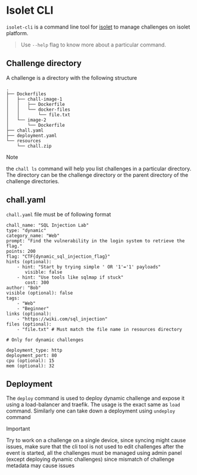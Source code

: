 # Isolet CLI

`isolet-cli` is a command line tool for [isolet](https://github.com/thealpha16/isolet) to manage challenges on isolet platform. 

> Use `--help` flag to know more about a particular command.

## Challenge directory
A challenge is a directory with the following structure

```
.
├── Dockerfiles
│   ├── chall-image-1
│   │   ├── Dockerfile
│   │   └── docker-files
│   │       └── file.txt
│   └── image-2
│       └── Dockerfile
├── chall.yaml
├── deployment.yaml
└── resources
    └── chall.zip
```

> [!NOTE]
>the `chall ls` command will help you list challenges in a particular directory. The directory can be the challenge directory or the parent directory of the challenge directories.

## chall.yaml
`chall.yaml` file must be of following format

```
chall_name: "SQL Injection Lab"
type: "dynamic"
category_name: "Web"
prompt: "Find the vulnerability in the login system to retrieve the flag."
points: 200
flag: "CTF{dynamic_sql_injection_flag}"
hints (optional):
	- hint: "Start by trying simple ' OR '1'='1' payloads"
	   visible: false
	- hint: "Use tools like sqlmap if stuck"
	   cost: 300
author: "Bob"
visible (optional): false
tags:
	- "Web"
	- "Beginner"
links (optional):
	- "https://wiki.com/sql_injection"
files (optional):
	- "file.txt" # Must match the file name in resources directory
	
# Only for dynamic challenges

deployment_type: http
deployment_port: 80
cpu (optional): 15
mem (optional): 32
```

## Deployment
The `deploy` command is used to deploy dynamic challenge and expose it using a load-balancer and traefik. The usage is the exact same as  `load` command.
Similarly one can take down a deployment using `undeploy` command

> [!IMPORTANT]
> Try to work on a challenge on a single device, since syncing might cause issues, make sure that the cli tool is not used to edit challenges after the event is started, all the challenges must be managed using admin panel (except deploying dynamic challenges) since mismatch of challenge metadata may cause issues 
